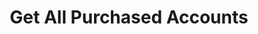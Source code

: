 ---
title: Get All Purchased Accounts
excerpt: Displays a list of purchased accounts.
api:
  file: market.json
  operationId: accountsList.getPurchased
hidden: false
---